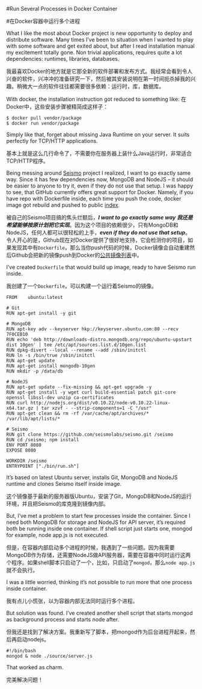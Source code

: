 #Run Several Processes in Docker Container

#在Docker容器中运行多个进程

What I like the most about Docker project is new opportunity to deploy and distribute software. Many times I’ve been to situation when I wanted to play with some software and get exited about, but after I read installation manual my excitement totally gone. Non trivial applications, requires quite a lot dependencies: runtimes, libraries, databases.

我最喜欢Docker的地方就是它那全新的软件部署和发布方式。我经常会看到令人兴奋的软件，兴冲冲的准备研究一下，然后被其安装说明在第一时间扼杀掉我的兴趣。稍微大一点的软件往往都需要很多依赖：运行时，库，数据库。

With docker, the installation instruction got reduced to something like:
在Docker中，这些安装步骤被精简成这样子：

    $ docker pull vendor/package
    $ docker run vendor/package

Simply like that, forget about missing Java Runtime on your server. It suits perfectly for TCP/HTTP applications.

基本上就是这么几行命令了，不需要你在服务器上装什么Java运行时，非常适合TCP/HTTP程序。

Being messing around [Seismo](https://github.com/seismolabs/seismo) project I realized, I want to go exactly same way. Since it has few dependencies now, MongoDB and NodeJS – it should be easier to anyone to try it, even if they do not use that setup. I was happy to see, that GitHub currently offers great support for Docker. Namely, if you have repo with Dockerfile inside, each time you push the code, docker image got rebuild and pushed to public [index](https://index.docker.io/).

被自己的Seismo项目搞的焦头烂额后，***I want to go exactly same way 我还是希望能够按原计划把它实现***。因为这个项目的依赖很少，只有MongoDB和NodeJS，任何人都可以很轻松的上手，***even if they do not use that setup***。令人开心的是，Github现在对Docker提供了很好地支持，它会检测你的项目，如果发现其中有`Dockerfile`，那么当你push代码的时候，Docker镜像会自动重建然后Github会把新的镜像push到Docker的[公共镜像列表](https://index.docker.io/)中。

I’ve created `Dockerfile` that would build up image, ready to have Seismo run inside.

我创建了一个`Dockerfile`，可以构建一个运行着Seismo的镜像。

    FROM    ubuntu:latest
    
    # Git
    RUN apt-get install -y git
    
    # MongoDB
    RUN apt-key adv --keyserver hkp://keyserver.ubuntu.com:80 --recv 7F0CEB10
    RUN echo 'deb http://downloads-distro.mongodb.org/repo/ubuntu-upstart dist 10gen' | tee /etc/apt/sources.list.d/10gen.list
    RUN dpkg-divert --local --rename --add /sbin/initctl
    RUN ln -s /bin/true /sbin/initctl
    RUN apt-get update
    RUN apt-get install mongodb-10gen
    RUN mkdir -p /data/db
    
    # NodeJS
    RUN apt-get update --fix-missing && apt-get upgrade -y
    RUN apt-get install -y wget curl build-essential patch git-core openssl libssl-dev unzip ca-certificates
    RUN curl http://nodejs.org/dist/v0.10.22/node-v0.10.22-linux-x64.tar.gz | tar xzvf - --strip-components=1 -C "/usr"
    RUN apt-get clean && rm -rf /var/cache/apt/archives/* /var/lib/apt/lists/*
    
    # Seismo
    RUN git clone https://github.com/seismolabs/seismo.git /seismo
    RUN cd /seismo; npm install
    ENV PORT 8080
    EXPOSE 8080
    
    WORKDIR /seismo
    ENTRYPOINT ["./bin/run.sh"]
    
It’s based on latest Ubuntu server, installs Git, MongoDB and NodeJS runtime and clones Seismo itself inside image.

这个镜像基于最新的服务器版Ubuntu，安装了Git，MongoDB和NodeJS的运行环境，并且把Seismo的库克隆到镜像内部。

But, I’ve met a problem to start few processes inside the container. Since I need both MongoDB for storage and NodeJS for API server, it’s required both be running inside one container. If shell script just starts one, mongod for example, node app.js is not executed.

但是，在容器内部启动多个进程的时候，我遇到了一些问题。因为我需要MongoDB作为存储，还需要NodeJS做API服务器，需要在容器中同时运行这两个程序。如果shell脚本只启动了一个，比如，只启动了`mongod`，那么`node app.js`就不会执行。


I was a little worried, thinking it’s not possible to run more that one process inside container.

我有点儿小慌张，以为容器内部无法同时运行多个进程。

But solution was found. I’ve created another shell script that starts mongod as background process and starts node after.

但我还是找到了解决方案。我重新写了脚本，把mongod作为后台进程开起来，然后再启动nodejs。

    #!/bin/bash
    mongod & node ./source/server.js

That worked as charm.

完美解决问题！
